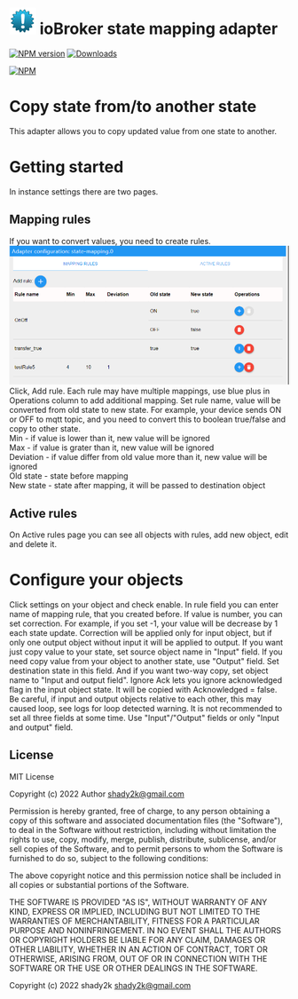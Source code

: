 ![Logo](admin/state-mapping.png)
ioBroker state mapping adapter
==============

[![NPM version](http://img.shields.io/npm/v/iobroker.state-mapping.svg)](https://www.npmjs.com/package/iobroker.state-mapping)
[![Downloads](https://img.shields.io/npm/dm/iobroker.state-mapping.svg)](https://www.npmjs.com/package/iobroker.state-mapping)

[![NPM](https://nodei.co/npm/iobroker.state-mapping.png?downloads=true)](https://nodei.co/npm/iobroker.state-mapping/)

# Copy state from/to another state

This adapter allows you to copy updated value from one state to another.

# Getting started
In instance settings there are two pages.

## Mapping rules
If you want to convert values, you need to create rules.
<img src="admin/sc1.png"  width="600"><br/>
Click, Add rule. Each rule may have multiple mappings, use blue plus in Operations column to add additional mapping. Set rule name, value will be converted from old state to new state. For example, your device sends ON or OFF to mqtt topic, and you need to convert this to boolean true/false and copy to other state.<br/>
Min - if value is lower than it, new value will be ignored<br/>
Max - if value is grater than it, new value will be ignored<br/>
Deviation - if value differ from old value more than it, new value will be ignored<br/>
Old state - state before mapping<br/>
New state - state after mapping, it will be passed to destination object<br/>

## Active rules
On Active rules page you can see all objects with rules, add new object, edit and delete it.<br/>

# Configure your objects
Click settings on your object and check enable. In rule field you can enter name of mapping rule, that you created before. If value is number, you can set correction. For example, if you set -1, your value will be decrease by 1 each state update. Correction will be applied only for input object, but if only one output object without input it will be applied to output.
If you want just copy value to your state, set source object name in "Input" field.
If you need copy value from your object to another state, use "Output" field. Set destination state in this field.
And if you want two-way copy, set object name to "Input and output field".
Ignore Ack lets you ignore acknowledged flag in the input object state. It will be copied with Acknowledged = false. Be careful, if input and output objects relative to each other, this may caused loop, see logs for loop detected warning.
It is not recommended to set all three fields at some time. Use "Input"/"Output" fields or only "Input and output" field.

## License
MIT License

Copyright (c) 2022 Author <shady2k@gmail.com>

Permission is hereby granted, free of charge, to any person obtaining a copy
of this software and associated documentation files (the "Software"), to deal
in the Software without restriction, including without limitation the rights
to use, copy, modify, merge, publish, distribute, sublicense, and/or sell
copies of the Software, and to permit persons to whom the Software is
furnished to do so, subject to the following conditions:

The above copyright notice and this permission notice shall be included in all
copies or substantial portions of the Software.

THE SOFTWARE IS PROVIDED "AS IS", WITHOUT WARRANTY OF ANY KIND, EXPRESS OR
IMPLIED, INCLUDING BUT NOT LIMITED TO THE WARRANTIES OF MERCHANTABILITY,
FITNESS FOR A PARTICULAR PURPOSE AND NONINFRINGEMENT. IN NO EVENT SHALL THE
AUTHORS OR COPYRIGHT HOLDERS BE LIABLE FOR ANY CLAIM, DAMAGES OR OTHER
LIABILITY, WHETHER IN AN ACTION OF CONTRACT, TORT OR OTHERWISE, ARISING FROM,
OUT OF OR IN CONNECTION WITH THE SOFTWARE OR THE USE OR OTHER DEALINGS IN THE
SOFTWARE.

Copyright (c) 2022 shady2k shady2k@gmail.com